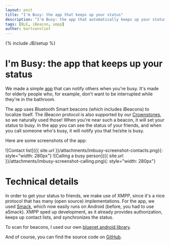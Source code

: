 ```yaml
---
layout: post
title: "I'm Busy: the app that keeps up your status"
description: "I'm Busy: the app that automatically keeps up your status"
tags: [BLE, iBeacon, xmpp]
author: bartvanvliet
---
```

{% include JB/setup %}

# I'm Busy: the app that keeps up your status

We made a simple [app](https://play.google.com/store/apps/details?id=nl.dobots.imbusy) that can notify others when you're busy.
It's made for elderly people who, for example, don't want to be interrupted while they're in the bathroom.

The app uses Bluetooth Smart beacons (which includes iBeacons) to localize itself. The iBeacon protocol is also
supported by our [Crownstones](https://crownstone.rocks), so we naturally used those!
When you're near such a beacon, it will set your status to busy.
In the app you can see the status of your friends, and when you call someone who's busy, it will notify you that he/she is busy.

Here are some screenshots of the app:

![Contact list]({{ site.url }}/attachments/imbusy-screenshot-contacts.png){: style="width: 280px"}
![Calling a busy person]({{ site.url }}/attachments/imbusy-screenshot-calling.png){: style="width: 280px"}

# Technical details

In order to get your status to friends, we make use of XMPP, since it's a nice protocol that has many (open source) implementations.
For the app, we used [Smack](http://www.igniterealtime.org/projects/smack/index.jsp), which now easily runs on Android (before, you had to use aSmack).
XMPP sped up development, as it already provides authorization, keeps up contact lists, and synchronizes the status.

To scan for beacons, I used our own [bluenet android library](https://github.com/dobots/bluenet-lib-android).

And of course, you can find the source code on [GitHub](https://github.com/dobots/imbusy-app).
